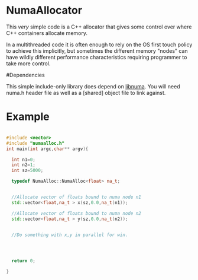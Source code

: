 # NumaAllocator

This *very* simple code is a C++ allocator that gives some control
over where C++ containers allocate memory.

In a multithreaded code it is often enough to rely on the OS
first touch policy to achieve this implicitly, but sometimes
the different memory "nodes" can have wildly
different performance characteristics requiring programmer
to take more control.


#Dependencies

This simple include-only library does depend
on [libnuma](http://oss.sgi.com/projects/libnuma/).
You will need numa.h header file as well as 
a [shared] object file to link against.


# Example



```c++

#include <vector>
#include "numaalloc.h"
int main(int argc,char** argv){

  int n1=0;
  int n2=1;
  int sz=5000;

  typedef NumaAlloc::NumaAlloc<float> na_t;


  //Allocate vector of floats bound to numa node n1
  std::vector<float,na_t > x(sz,0.0,na_t(n1));

  //Allocate vector of floats bound to numa node n2
  std::vector<float,na_t > y(sz,0.0,na_t(n2));


  //Do something with x,y in parallel for win.




  return 0;

}


```
